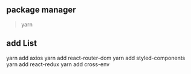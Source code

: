 ## package manager
> yarn

## add List
yarn add axios
yarn add react-router-dom
yarn add styled-components
yarn add react-redux
yarn add cross-env
